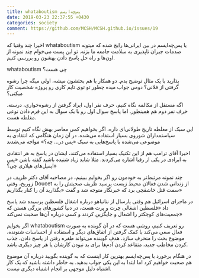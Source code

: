 ```yaml
---
title: whataboutism پس‌چه‌ایسم
date: 2019-03-23 22:37:55 +0430
categories: society
comment: https://github.com/MCSH/MCSH.github.io/issues/19
---
```


اخیرا چند وقتیا که whataboutism یا پس‌چه‌ایسم در بین ایرانی‌ها رایج شده که میتونه صدمات جبران ناپذیری به سلامت جامعه ما بزنه. تو این پست می‌خوام چند نمونه از اون‌ها و راه حل پاسخ دادن بهشون رو بررسی کنیم.

whataboutism چی هست؟

بذارید با یک مثال توضیح بدم. دو همکار با هم بحثشون میشه، اولی میگه چرا رشوه گرفتی از فلانی؟ دومی جواب میده چطور تو توی تایم کاری رو پروژه شخصیت کار میکنی؟

اگه مستقل از مکالمه نگاه کنیم، حرف نفر اول، ایراد گرفتن از رشوه‌خواری، درسته. حرف نفر دوم هم همینطور. اما پاسخ سوال اول رو با یک سوال به این فرم دادن نوعی مغلطه هست.

این سبک از مغلطه تاریخ طولانی‌ای داره، اگر بخواهیم کمی معاصر بهش نگاه کنیم توسط سیاستمداران شوروی بسیار استفاده می‌شده. در آن زمان هنگامی که انتقادی به موضوعی می‌شده با پاسخ‌هایی به سبک «پس در... چه؟» مواجه می‌شدند

اخیرا آقای ترامپ هم از این تکنیک بسیار استفاده می‌کنند، ایشان در پاسخ به هر انتقادی به ایرادی در یکی از رقبا اشاره می‌کردند. مثلا شاید زیاد شنیده باشید گفته باشن «پس ایمیل‌های هیلاری چی؟»

چند نمونه مرتبط‌تر به خودمون رو اگر بخوایم ببینیم، در مصاحبه آقای دکتر ظریف در زوریخ، وقتی Doucet از زندانی شدن فعالان محیط زیست پرسید ظریف صحبتش را به سمت قتل خاشقچی برد که خبرنگار متوجه شد و گفت «بگذارید آن را کنار بگذاریم»

در ماجرای اسرائیل هم وقتی پارسال از نتانیاهو درباره اشغال فلسطین پرسیده شد  پاسخ داد «فلسطین اشغالی چرت و پرت هست، در دنیا کشورهای بزرگی هستن که جمعیت‌های کوچکتر را اشغال و جایگزین کردند و کسی درباره آن‌ها صحبت نمی‌کند»

اگر بخوایم whataboutism رو تعریف کنیم، روشی هست که در آن گوینده به صورت فعال سعی می‌کند با کمک گرفتن از اتفاق‌های دیگر و استفاده از احساسات شنونده، موضوع بحث را منحرف سازد. هدف گوینده می‌تواند طفره رفتن از پاسخ دادن، جذب کردن مخاطب جدید، متقاعد کردن آدم‌ها برای بد نبودن کارشان یا هر چیز دیگری باشد.

در هنگام برخورد با پس‌چه‌ایسم بهترین کار اینست که به گوینده بگویید درباره آن موضوع هم صحبت خواهیم کرد اما ابتدا به این یکی جواب بدهید. به خاطر داشته باشید که یک کار اشتباه دلیل موجهی بر انجام اشتباه دیگری نیست. 
